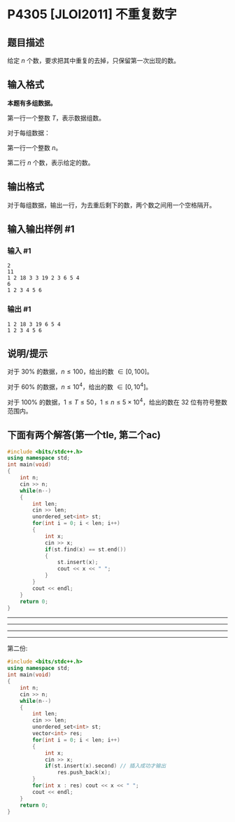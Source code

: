 # P4305 [JLOI2011] 不重复数字

## 题目描述

给定 $n$ 个数，要求把其中重复的去掉，只保留第一次出现的数。

## 输入格式

**本题有多组数据。**

第一行一个整数 $T$，表示数据组数。

对于每组数据：

第一行一个整数 $n$。

第二行 $n$ 个数，表示给定的数。

## 输出格式

对于每组数据，输出一行，为去重后剩下的数，两个数之间用一个空格隔开。

## 输入输出样例 #1

### 输入 #1

```
2
11
1 2 18 3 3 19 2 3 6 5 4
6
1 2 3 4 5 6
```

### 输出 #1

```
1 2 18 3 19 6 5 4
1 2 3 4 5 6
```

## 说明/提示

对于 $30\%$ 的数据，$n \le 100$，给出的数 $\in [0, 100]$。

对于 $60\%$ 的数据，$n \le 10^4$，给出的数 $\in [0, 10^4]$。

对于 $100\%$ 的数据，$1 \le T\le 50$，$1 \le n \le 5 \times 10^4$，给出的数在 $32$ 位有符号整数范围内。
## 下面有两个解答(第一个tle, 第二个ac)
```cpp
#include <bits/stdc++.h>
using namespace std;
int main(void)
{
    int n;
    cin >> n;
    while(n--)
    {
        int len;
        cin >> len;
        unordered_set<int> st;
        for(int i = 0; i < len; i++)
        {
            int x;
            cin >> x;
            if(st.find(x) == st.end())
            {
                st.insert(x);
                cout << x << " ";
            }
        }
        cout << endl;          
    }
    return 0;
}
```
---
---
---
---
第二份:
```cpp
#include <bits/stdc++.h>
using namespace std;
int main(void)
{
    int n;
    cin >> n;
    while(n--)
    {
        int len;
        cin >> len;
        unordered_set<int> st;
        vector<int> res;
        for(int i = 0; i < len; i++)
        {
            int x;
            cin >> x;
            if(st.insert(x).second) // 插入成功才输出
                res.push_back(x);
        }
        for(int x : res) cout << x << " ";
        cout << endl;
    }
    return 0;
}
```

